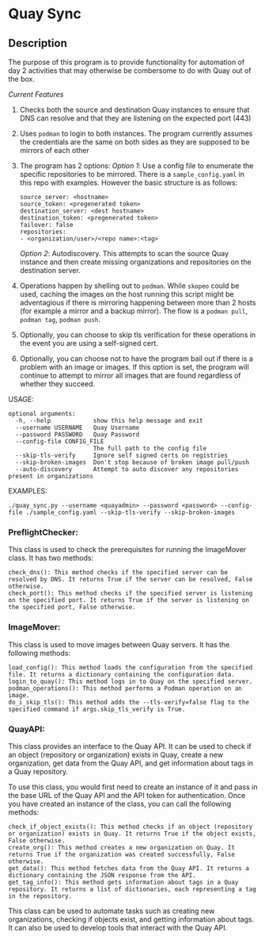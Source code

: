 # Quay Sync

## Description

The purpose of this program is to provide functionality for automation of day 2 activities that may otherwise be combersome to do with Quay out of the box. 

*Current Features*

1. Checks both the source and destination Quay instances to ensure that DNS can resolve and that they are listening on the expected port (443)
2. Uses `podman` to login to both instances. The program currently assumes the credentials are the same on both sides as they are supposed to be mirrors of each other
3. The program has 2 options:
    *Option 1*: Use a config file to enumerate the specific repositories to be mirrored. There is a `sample_config.yaml` in this repo with examples. However the basic structure is as follows:
    ```
    source_server: <hostname>
    source_token: <pregenerated token>
    destination_server: <dest hostname>
    destination_token: <pregenerated token>
    failover: false
    repositories:
    - <organization/user>/<repo name>:<tag>
    ```

    *Option 2*: Autodiscovery. This attempts to scan the source Quay instance and then create missing organizations and repositories on the destination server.

4. Operations happen by shelling out to `podman`. While `skopeo` could be used, caching the images on the host running this script might be adventagious if there is mirroring happening between more than 2 hosts (for example a mirror and a backup mirror). The flow is a `podman pull`, `podman tag`, `podman push`.

5. Optionally, you can choose to skip tls verification for these operations in the event you are using a self-signed cert.
6. Optionally, you can choose not to have the program bail out if there is a problem with an image or images. If this option is set, the program will continue to attempt to mirror all images that are found regardless of whether they succeed.

USAGE:

```
optional arguments:
  -h, --help            show this help message and exit
  --username USERNAME   Quay Username
  --password PASSWORD   Quay Password
  --config-file CONFIG_FILE
                        The full path to the config file
  --skip-tls-verify     Ignore self signed certs on registries
  --skip-broken-images  Don't stop because of broken image pull/push
  --auto-discovery      Attempt to auto discover any repositories present in organizations
```

EXAMPLES:

```
./quay_sync.py --username <quayadmin> --password <password> --config-file ./sample_config.yaml --skip-tls-verify --skip-broken-images
```

### PreflightChecker:

This class is used to check the prerequisites for running the ImageMover class. It has two methods:

    check_dns(): This method checks if the specified server can be resolved by DNS. It returns True if the server can be resolved, False otherwise.
    check_port(): This method checks if the specified server is listening on the specified port. It returns True if the server is listening on the specified port, False otherwise.

### ImageMover:

This class is used to move images between Quay servers. It has the following methods:

    load_config(): This method loads the configuration from the specified file. It returns a dictionary containing the configuration data.
    login_to_quay(): This method logs in to Quay on the specified server.
    podman_operations(): This method performs a Podman operation on an image.
    do_i_skip_tls(): This method adds the --tls-verify=false flag to the specified command if args.skip_tls_verify is True.

### QuayAPI:

This class provides an interface to the Quay API. It can be used to check if an object (repository or organization) exists in Quay, create a new organization, get data from the Quay API, and get information about tags in a Quay repository.

To use this class, you would first need to create an instance of it and pass in the base URL of the Quay API and the API token for authentication. Once you have created an instance of the class, you can call the following methods:

    check_if_object_exists(): This method checks if an object (repository or organization) exists in Quay. It returns True if the object exists, False otherwise.
    create_org(): This method creates a new organization on Quay. It returns True if the organization was created successfully, False otherwise.
    get_data(): This method fetches data from the Quay API. It returns a dictionary containing the JSON response from the API.
    get_tag_info(): This method gets information about tags in a Quay repository. It returns a list of dictionaries, each representing a tag in the repository.

This class can be used to automate tasks such as creating new organizations, checking if objects exist, and getting information about tags. It can also be used to develop tools that interact with the Quay API.